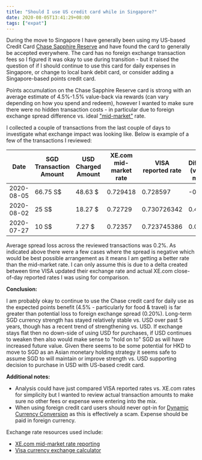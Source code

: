 ```yaml
---
title: "Should I use US credit card while in Singapore?"
date: 2020-08-05T13:41:29+08:00
tags: ["expat"]
---
```


During the move to Singapore I have generally been using my US-based Credit Card [Chase Sapphire Reserve](https://www.creditcards.com/reviews/chase-sapphire-reserve-card-review/) and have found the card to generally be accepted everywhere.  The card has no foreign exchange transaction fees so I figured it was okay to use during transition - but it raised the question of if I should continue to use this card for daily expenses in Singapore, or change to local bank debit card, or consider adding a Singapore-based points credit card.

Points accumulation on the Chase Sapphire Reserve card is strong with an average estimate of 4.5%-1.5% value-back via rewards (can vary depending on how you spend and redeem), however I wanted to make sure there were no hidden transaction costs - in particular due to foreign exchange spread difference vs. ideal ["mid-market"](https://transferwise.com/sg/mid-market-rate) rate.

I collected a couple of transactions from the last couple of days to investigate what exchange impact was looking like.  Below is example of a few of the transactions I reviewed:

Date      |   SGD Transaction Amount | USD Charged Amount | XE.com mid-market rate | VISA reported rate |  % Difference (vs. mid-market) |
----------|--------------------------|--------------------|------------------------|--------------------|---------------------------------
2020-08-05|  66.75 S$                | 48.63 $            | 0.729418               | 0.728597           | -0.12%
2020-08-02|  25 S$                   | 18.27 $            | 0.72729                | 0.730726342       |  0.48%
2020-07-27|  10 S$                   | 7.27 $             | 0.72357                | 0.723745386        |  0.06%

Average spread loss across the reviewed transactions was 0.2%.  As indicated above there were a few cases where the spread is negative which would be best possible arrangement as it means I am getting a better rate than the mid-market rate.  I can only assume this is due to a delta created between time VISA updated their exchange rate and actual XE.com close-of-day reported rates I was using for comparison.

**Conclusion:**  

I am probably okay to continue to use the Chase credit card for daily use as the expected points benefit (4.5% - particularly for food & travel) is far greater than potential loss to foreign exchange spread (0.20%).  Long-term SGD currency strength has stayed relatively stable vs. USD over past 5 years, though has a recent trend of strengthening vs. USD.  If exchange stays flat then no down-side of using USD for purchases, if USD continues to weaken then also would make sense to "hold on to" SGD as will have increased future value.  Given there seems to be some potential for HKD to move to SGD as an Asian monetary holding strategy it seems safe to assume SGD to will maintain or improve strength vs. USD supporting decision to purchase in USD with US-based credit card.

**Additional notes:** 
* Analysis could have just compared VISA reported rates vs. XE.com rates for simplicity but I wanted to review actual transaction amounts to make sure no other fees or expense were entering into the mix.
* When using foreign credit card users should never opt-in for [Dynamic Currency Conversion](https://www.scam-detector.com/article/dynamic-currency-conversion-scam) as this is effectively a scam.  Expense should be paid in foreign currency.

Exchange rate resources used include:
* [XE.com mid-market rate reporting](https://www.xe.com/currencyconverter/convert/?Amount=1&From=SGD&To=USD)
* [Visa currency exchange calculator](https://usa.visa.com/support/consumer/travel-support/exchange-rate-calculator.html?amount=100&fee=0&utcConvertedDate=&exchangedate=08%2F05%2F2020&fromCurr=USD&toCurr=SGD&submitButton=Calculate+exchange+rate)

